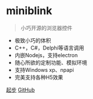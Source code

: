 <!-- ![logo](http://miniblink.net/assets/images/favicon.png) -->

# miniblink

> 小巧开源的浏览器控件

* 极致小巧的体积
* C++，C#，Delphi等语言调用
* 内嵌Nodejs，支持electron
* 随心所欲的定制功能、模拟环境
* 支持Windows xp、npapi
* 完美支持各种H5效果

[起步](/introduction.md)
[GitHub](https://github.com/weolar/miniblink49/)
